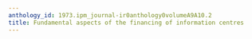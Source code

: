 ```yaml
---
anthology_id: 1973.ipm_journal-ir0anthology0volumeA9A10.2
title: Fundamental aspects of the financing of information centres
---
```

